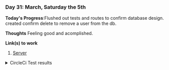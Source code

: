 ### Day 31: March, Saturday the 5th

**Today's Progress**:Flushed out tests and routes to confirm database design. created confirm delete to remove a user from the db.

**Thoughts** Feeling good and acomplished. 

**Link(s) to work**
1. [Server](https://github.com/SLO42/Clicker-App-Server/)
<details>
  <summary>CircleCi Test results</summary>
  
  <img width="1174" alt="Screen Shot 2022-03-05 at 9 59 21 PM" src="https://user-images.githubusercontent.com/16868451/156908683-70609248-849e-4513-bf5f-d452760cd4e1.png">

</details>
